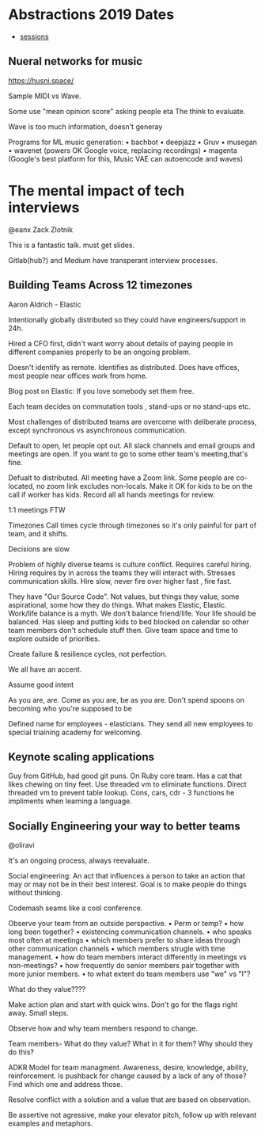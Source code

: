 # Abstractions 2019 Dates

- [sessions](https://abstractions.io/sessions/)

## Nueral networks for music

https://husni.space/

Sample MIDI vs Wave.

Some use "mean opinion score" asking people eta The think to evaluate.

Wave is too much information, doesn't generay

Programs for ML music generation:
• bachbot
• deepjazz
• Gruv
• musegan
• wavenet (powers OK Google voice, replacing recordings)
• magenta (Google's best platform for this, Music VAE can autoencode and waves)


# The mental impact of tech interviews

@eanx Zack Zlotnik

This is a fantastic talk. must get slides.

Gitlab(hub?) and Medium have transperant interview processes.

## Building Teams Across 12 timezones

Aaron Aldrich - Elastic

Intentionally globally distributed so they could have engineers/support in 24h.

Hired a CFO first, didn't want worry about details of paying people in different companies properly to be an ongoing problem.

Doesn't identify as remote. Identifies as distributed. Does have offices, most people near offices work from home.

Blog post on Elastic: If you love somebody set them free.

Each team decides on commutation tools , stand-ups or no stand-ups etc.

Most challenges of distributed teams are overcome with deliberate process, except synchronous vs asynchronous communication.

Default to open, let people opt out. All slack channels and email groups and meetings are open. If you want to go to some other team's meeting,that's fine.

Defualt to distributed. All meeting have a Zoom link. Some people are co-located, no zoom link excludes non-locals. Make it OK for kids to be on the call if worker has kids. Record all all hands meetings for review.

1:1 meetings FTW

Timezones Call times cycle through timezones so it's only painful for part of team, and it shifts.

Decisions are slow

Problem of highly diverse teams is culture conflict. Requires careful hiring. Hiring requires by in across the teams they will interact with. Stresses communication skills. Hire slow, never fire over higher fast , fire fast.

They have "Our Source Code". Not values, but things they value, some aspirational, some how they do things. What makes Elastic, Elastic. Work/life balance is a myth. We don't balance friend/life. Your life should be balanced. Has sleep and putting kids to bed blocked on calendar so other team members don't schedule stuff then. Give team space and time to explore outside of priorities.

Create failure & resilience cycles, not perfection.

We all have an accent.

Assume good intent

As you are, are. Come as you are, be as you are. Don't spend spoons on becoming who you're supposed to be

Defined name for employees - elasticians. They send all new employees to special triaining academy for welcoming.

## Keynote scaling applications

Guy from GitHub, had good git puns. On Ruby core team.
Has a cat that likes chewing on tiny feet.
Use threaded vm to eliminate functions. Direct threaded vm to prevent table lookup.
Cons, cars, cdr - 3 functions he impliments when learning a language.

## Socially Engineering your way to better teams
@oliravi 

It's an ongoing process, always reevaluate.

Social engineering: An act that influences a person to take an action that may or may not be in their best interest. Goal is to make people do things without thinking.

Codemash seams like a cool conference.

Observe your team from an outside perspective.
• Perm or temp?
• how long been together?
• existencing communication channels.
• who speaks most often at meetings
• which members prefer to share ideas through other communication channels
• which members strugle with time management.
• how do team members interact differently in meetings vs non-meetings?
• how frequently do senior members pair together with more junior members.
• to what extent do team members use "we" vs "I"?


What do they value????

Make action plan and start with quick wins. Don't go for the flags right away. Small steps.

Observe how and why team members respond to change.

Team members-
What do they value? What in it for them? Why should they do this?


ADKR Model for team managment.
Awareness, desire, knowledge, ability, reinforcement.
Is pushback for change caused by a lack of any of those? Find which one and address those.

Resolve conflict with a solution and a value that are based on observation.

Be assertive not agressive, make your elevator pitch, follow up with relevant examples and metaphors.

